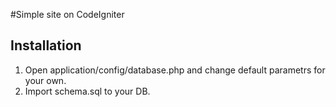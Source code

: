 #Simple site on CodeIgniter

Installation
---
1. Open application/config/database.php and change default parametrs for your own.
2. Import schema.sql to your DB.
